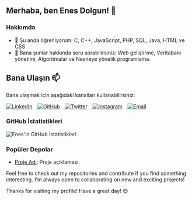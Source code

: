 ## Merhaba, ben Enes Dolgun! 👋

### Hakkımda
- 🌱 Şu anda öğreniyorum: C, C++, JavaScript, PHP, SQL, Java, HTML ve CSS
- 💬 Bana şunlar hakkında soru sorabilirsiniz: Web geliştirme, Veritabanı yönetimi, Algoritmalar ve Nesneye yönelik programlama. 

## Bana Ulaşın 📫

Bana ulaşmak için aşağıdaki kanalları kullanabilirsiniz:

<p align="left">
  <a href="https://www.linkedin.com/in/enesdolgun33/" target="_blank">
    <img src="https://img.icons8.com/color/48/000000/linkedin.png" alt="LinkedIn" style="margin-right: 10px;" />
  </a>
  <a href="https://github.com/enesdolgun33" target="_blank">
    <img src="https://img.icons8.com/color/48/000000/github.png" alt="GitHub" style="margin-right: 10px;" />
  </a>
  <a href="https://twitter.com/enesdolgun33" target="_blank">
    <img src="https://img.icons8.com/color/48/000000/twitter.png" alt="Twitter" style="margin-right: 10px;" />
  </a>
  <a href="https://www.instagram.com/enesdolgun33" target="_blank">
    <img src="https://img.icons8.com/color/48/000000/instagram-new.png" alt="Instagram" style="margin-right: 10px;" />
  </a>
  <a href="mailto:email@ornek.com" target="_blank">
    <img src="https://img.icons8.com/color/48/000000/gmail.png" alt="Email" style="margin-right: 10px;" />
  </a>
</p>

### GitHub İstatistikleri
![Enes'in GitHub İstatistikleri](https://github-readme-stats.vercel.app/api?username=enesdolgun33&show_icons=true&theme=radical)

### Popüler Depolar
- [Proje Adı](https://github.com/enesdolgun33/proje-adi): Proje açıklaması.


Feel free to check out my repositories and contribute if you find something interesting. I'm always open to collaborating on new and exciting projects!

Thanks for visiting my profile! Have a great day! 😊
